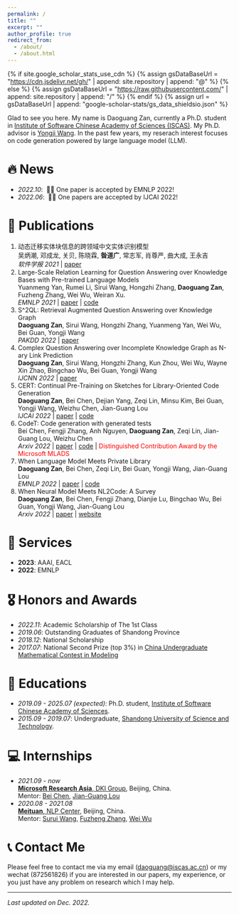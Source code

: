 ```yaml
---
permalink: /
title: ""
excerpt: ""
author_profile: true
redirect_from: 
  - /about/
  - /about.html
---
```


{% if site.google_scholar_stats_use_cdn %}
{% assign gsDataBaseUrl = "https://cdn.jsdelivr.net/gh/" | append: site.repository | append: "@" %}
{% else %}
{% assign gsDataBaseUrl = "https://raw.githubusercontent.com/" | append: site.repository | append: "/" %}
{% endif %}
{% assign url = gsDataBaseUrl | append: "google-scholar-stats/gs_data_shieldsio.json" %}

<span class='anchor' id='about-me'></span>

Glad to see you here. My name is Daoguang Zan, currently a Ph.D. student in [Institute of Software Chinese Academy of Sciences (ISCAS)](http://english.is.cas.cn/). My Ph.D. advisor is [Yongji Wang](https://www.researchgate.net/profile/Yongji-Wang-3). In the past few years, my reserach interest focuses on code generation powered by large language model (LLM).

# 🔥 News
- *2022.10*: &nbsp;🎉🎉 One paper is accepted by EMNLP 2022!
- *2022.06*: &nbsp;🎉🎉 One papers are accepted by IJCAI 2022! 


# 📝 Publications 

1. 动态迁移实体块信息的跨领域中文实体识别模型  
 吴炳潮, 邓成龙, 关贝, 陈晓霖,  **昝道广**, 常志军, 肖尊严, 曲大成, 王永吉  
 *软件学报 2021* | [paper](https://www.jos.org.cn/jos/article/pdf/6305)  
1. Large-Scale Relation Learning for Question Answering over Knowledge Bases with Pre-trained Language Models  
 Yuanmeng Yan, Rumei Li, Sirui Wang, Hongzhi Zhang, **Daoguang Zan**, Fuzheng Zhang, Wei Wu, Weiran Xu.  
 *EMNLP 2021* | [paper](https://aclanthology.org/2021.emnlp-main.296.pdf) | [code](https://github.com/yym6472/KBQARelationLearning)  
1. S^2QL: Retrieval Augmented Question Answering over Knowledge Graph  
 **Daoguang Zan**, Sirui Wang, Hongzhi Zhang, Yuanmeng Yan, Wei Wu, Bei Guan, Yongji Wang  
 *PAKDD 2022* | [paper](https://link.springer.com/chapter/10.1007/978-3-031-05981-0_18)  
1. Complex Question Answering over Incomplete Knowledge Graph as N-ary Link Prediction  
 **Daoguang Zan**, Sirui Wang, Hongzhi Zhang, Kun Zhou, Wei Wu, Wayne Xin Zhao, Bingchao Wu, Bei Guan, Yongji Wang  
 *IJCNN 2022* | [paper](https://ieeexplore.ieee.org/abstract/document/9892700)  
1. CERT: Continual Pre-Training on Sketches for Library-Oriented Code Generation  
 **Daoguang Zan**, Bei Chen, Dejian Yang, Zeqi Lin, Minsu Kim, Bei Guan, Yongji Wang, Weizhu Chen, Jian-Guang Lou  
 *IJCAI 2022* | [paper](https://arxiv.org/pdf/2206.06888.pdf) | [code](https://github.com/microsoft/PyCodeGPT/tree/main/cert)  
1. CodeT: Code generation with generated tests  
 Bei Chen, Fengji Zhang, Anh Nguyen, **Daoguang Zan**, Zeqi Lin, Jian-Guang Lou, Weizhu Chen  
 *Arxiv 2022* | [paper](https://arxiv.org/pdf/2207.10397.pdf) | [code](https://github.com/microsoft/CodeT) | <font color='red'>Distinguished Contribution Award by the Microsoft MLADS</font>
1. When Language Model Meets Private Library  
 **Daoguang Zan**, Bei Chen, Zeqi Lin, Bei Guan, Yongji Wang, Jian-Guang Lou  
 *EMNLP 2022* | [paper](https://arxiv.org/pdf/2210.17236.pdf) | [code](https://github.com/microsoft/PyCodeGPT/tree/main/apicoder)  
1. When Neural Model Meets NL2Code: A Survey  
 **Daoguang Zan**, Bei Chen, Fengji Zhang, Dianjie Lu, Bingchao Wu, Bei Guan, Yongji Wang, Jian-Guang Lou  
 *Arxiv 2022* | [paper](https://arxiv.org/pdf/2212.09420.pdf) | [website](https://nl2code.github.io)  
 
# 💖 Services
- **2023**: AAAI, EACL
- **2022**: EMNLP

# 🎖 Honors and Awards
- *2022.11*: Academic Scholarship of The 1st Class
- *2019.06*: Outstanding Graduates of Shandong Province
- *2018.12*: National Scholarship
- *2017.07*: National Second Prize (top 3%) in [China Undergraduate Mathematical Contest in Modeling](http://www.mcm.edu.cn/)

# 📖 Educations
- *2019.09 - 2025.07 (expected)*: Ph.D. student, [Institute of Software Chinese Academy of Sciences](http://english.is.cas.cn/). 
- *2015.09 - 2019.07*: Undergraduate, [Shandong University of Science and Technology](http://www.sdust.edu.cn/). 

# 💻 Internships
- *2021.09 - now*  
 [**Microsoft Research Asia**, DKI Group](https://www.msra.cn/), Beijing, China.  
 Mentor: [Bei Chen](https://scholar.google.com/citations?user=Po65v_MAAAAJ&hl=zh-CN), [Jian-Guang Lou](https://scholar.google.com/citations?user=alDxINIAAAAJ&hl=zh-CN)  
- *2020.08 - 2021.08*  
 [**Meituan**, NLP Center](https://about.meituan.com/en), Beijing, China.  
 Mentor: [Surui Wang](https://scholar.google.com/citations?user=9dxrGHQAAAAJ&hl=zh-CN), [Fuzheng Zhang](https://scholar.google.com/citations?user=8R0hla4AAAAJ&hl=zh-CN&oi=ao), [Wei Wu](https://scholar.google.com/citations?user=YtqXSzMAAAAJ&hl=zh-CN&oi=ao)  
  

# 📞 Contact Me
Please feel free to contact me via my email (daoguang@iscas.ac.cn) or my wechat (872561826) if you are interested in our papers, my experience, or you just have any problem on research which I may help.

---
*Last updated on Dec. 2022.*


<script type="text/javascript" id="clustrmaps" src="//clustrmaps.com/map_v2.js?d=zmtGZVaoV3OYgT58goKB72wFxHzXG8QiqULjbLjGAro&cl=ffffff&w=a"></script>
